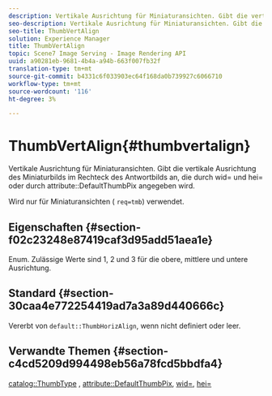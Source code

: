 ```yaml
---
description: Vertikale Ausrichtung für Miniaturansichten. Gibt die vertikale Ausrichtung des Miniaturbilds im Rechteck des Antwortbilds an, die durch wid= und hei= oder durch das Attribut DefaultThumbPix angegeben wird.
seo-description: Vertikale Ausrichtung für Miniaturansichten. Gibt die vertikale Ausrichtung des Miniaturbilds im Rechteck des Antwortbilds an, die durch wid= und hei= oder durch das Attribut DefaultThumbPix angegeben wird.
seo-title: ThumbVertAlign
solution: Experience Manager
title: ThumbVertAlign
topic: Scene7 Image Serving - Image Rendering API
uuid: a90281eb-9681-4b4a-a94b-663f007fb32f
translation-type: tm+mt
source-git-commit: b4331c6f033903ec64f168da0b739927c6066710
workflow-type: tm+mt
source-wordcount: '116'
ht-degree: 3%

---
```



# ThumbVertAlign{#thumbvertalign}

Vertikale Ausrichtung für Miniaturansichten. Gibt die vertikale Ausrichtung des Miniaturbilds im Rechteck des Antwortbilds an, die durch wid= und hei= oder durch attribute::DefaultThumbPix angegeben wird.

Wird nur für Miniaturansichten ( `req=tmb`) verwendet.

## Eigenschaften {#section-f02c23248e87419caf3d95add51aea1e}

Enum. Zulässige Werte sind 1, 2 und 3 für die obere, mittlere und untere Ausrichtung.

## Standard {#section-30caa4e772254419ad7a3a89d440666c}

Vererbt von `default::ThumbHorizAlign`, wenn nicht definiert oder leer.

## Verwandte Themen {#section-c4cd5209d994498eb56a78fcd5bbdfa4}

[catalog::ThumbType](/help/aem-is-ir-api/is-api/image-catalog/image-serving-api-ref/c-image-catalog-reference/c-image-svg-data-reference/c-image-data-reference/r-thumbtype-cat.md) ,  [attribute::DefaultThumbPix](../../../../../is-api/image-catalog/image-serving-api-ref/c-image-catalog-reference/c-attributes-reference/r-defaultthumbpix.md#reference-cf52bb74bed2466e8bc8adb0cacd6141),  [wid=](../../../../../is-api/http-ref/image-serving-api-ref/c-http-protocol-reference/c-command-reference/r-is-http-wid.md#reference-bfeadcb67bf4485f851eb21345527e47),  [hei=](../../../../../is-api/http-ref/image-serving-api-ref/c-http-protocol-reference/c-command-reference/r-is-http-hei.md#reference-6d6f556ccc0e4b98a815e8a5c1944a96)
